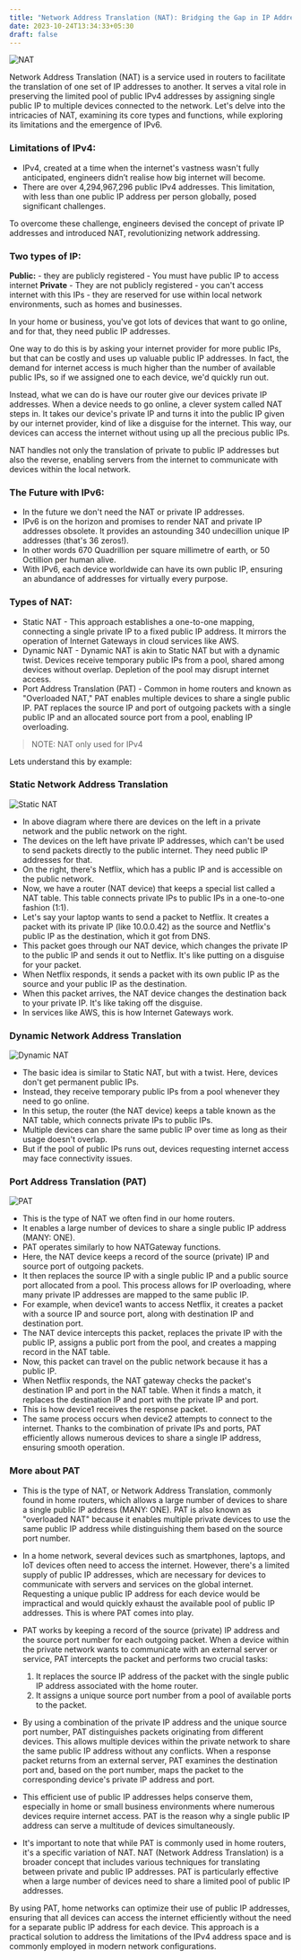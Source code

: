 ```yaml
---
title: "Network Address Translation (NAT): Bridging the Gap in IP Addressing"
date: 2023-10-24T13:34:33+05:30
draft: false
---
```

![NAT](https://i.giphy.com/media/l0Hlwi7KzoajIJTI4/giphy.gif)

Network Address Translation (NAT) is a service used in routers to facilitate the translation of one set of IP addresses to another. It serves a vital role in preserving the limited pool of public IPv4 addresses  by assigning single public IP to multiple devices connected to the network. Let's delve into the intricacies of NAT, examining its core types and functions, while exploring its limitations and the emergence of IPv6.

### Limitations of IPv4:

- IPv4, created at a time when the internet's vastness wasn't fully anticipated, engineers didn’t realise how big internet will become.
- There are over 4,294,967,296 public IPv4 addresses. This limitation, with less than one public IP address per person globally, posed significant challenges.

To overcome these challenge, engineers devised the concept of private IP addresses and introduced NAT, revolutionizing network addressing.

### Two types of IP:

**Public:**
	- they are publicly registered
	- You must have public IP to access internet
**Private**
	- They are not publicly registered
	- you can't access internet with this IPs
	- they are reserved for use within local network environments, such as homes and businesses.

In your home or business, you've got lots of devices that want to go online, and for that, they need public IP addresses.

One way to do this is by asking your internet provider for more public IPs, but that can be costly and uses up valuable public IP addresses. In fact, the demand for internet access is much higher than the number of available public IPs, so if we assigned one to each device, we'd quickly run out.

Instead, what we can do is have our router give our devices private IP addresses. When a device needs to go online, a clever system called NAT steps in. It takes our device's private IP and turns it into the public IP given by our internet provider, kind of like a disguise for the internet. This way, our devices can access the internet without using up all the precious public IPs.

NAT handles not only the translation of private to public IP addresses but also the reverse, enabling servers from the internet to communicate with devices within the local network.


### The Future with IPv6:

- In the future we don't need the NAT or private IP addresses. 
- IPv6 is on the horizon and promises to render NAT and private IP addresses obsolete. It provides an astounding 340 undecillion unique IP addresses (that's 36 zeros!). 
- In other words 670 Quadrillion per square millimetre of earth, or 50 Octillion per human alive.
- With IPv6, each device worldwide can have its own public IP, ensuring an abundance of addresses for virtually every purpose.


### Types of NAT:

- Static NAT - This approach establishes a one-to-one mapping, connecting a single private IP to a fixed public IP address. It mirrors the operation of Internet Gateways in cloud services like AWS.
- Dynamic NAT - Dynamic NAT is akin to Static NAT but with a dynamic twist. Devices receive temporary public IPs from a pool, shared among devices without overlap. Depletion of the pool may disrupt internet access.
- Port Address Translation (PAT) - Common in home routers and known as "Overloaded NAT," PAT enables multiple devices to share a single public IP. PAT replaces the source IP and port of outgoing packets with a single public IP and an allocated source port from a pool, enabling IP overloading.

> NOTE: NAT only used for IPv4

Lets understand this by example:

### Static Network Address Translation

![Static NAT](https://drive.google.com/uc?id=1xDwr70TX5jkJjD2ar2ot-V4LNf5sYToB)

- In above diagram where there are devices on the left in a private network and the public network on the right.
- The devices on the left have private IP addresses, which can't be used to send packets directly to the public internet. They need public IP addresses for that.
- On the right, there's Netflix, which has a public IP and is accessible on the public network.
- Now, we have a router (NAT device) that keeps a special list called a NAT table. This table connects private IPs to public IPs in a one-to-one fashion (1:1).
- Let's say your laptop wants to send a packet to Netflix. It creates a packet with its private IP (like 10.0.0.42) as the source and Netflix's public IP as the destination, which it got from DNS.
- This packet goes through our NAT device, which changes the private IP to the public IP and sends it out to Netflix. It's like putting on a disguise for your packet.
- When Netflix responds, it sends a packet with its own public IP as the source and your public IP as the destination.
- When this packet arrives, the NAT device changes the destination back to your private IP. It's like taking off the disguise.
- In services like AWS, this is how Internet Gateways work.

### Dynamic Network Address Translation

![Dynamic NAT](https://drive.google.com/uc?id=1RI2o2Uk-GRjO0ANtdoAE8vttR3OJh79Q)

- The basic idea is similar to Static NAT, but with a twist. Here, devices don't get permanent public IPs.
- Instead, they receive temporary public IPs from a pool whenever they need to go online.
- In this setup, the router (the NAT device) keeps a table known as the NAT table, which connects private IPs to public IPs.
- Multiple devices can share the same public IP over time as long as their usage doesn't overlap.
- But if the pool of public IPs runs out, devices requesting internet access may face connectivity issues.

### Port Address Translation (PAT)

![PAT](https://drive.google.com/uc?id=1Af3fnYvqGDTJq75Q4hE0vHm-3nekhDwj)

- This is the type of NAT we often find in our home routers.
- It enables a large number of devices to share a single public IP address (MANY: ONE).
- PAT operates similarly to how NATGateway functions.
- Here, the NAT device keeps a record of the source (private) IP and source port of outgoing packets.
- It then replaces the source IP with a single public IP and a public source port allocated from a pool. This process allows for IP overloading, where many private IP addresses are mapped to the same public IP.
- For example, when device1 wants to access Netflix, it creates a packet with a source IP and source port, along with destination IP and destination port.
- The NAT device intercepts this packet, replaces the private IP with the public IP, assigns a public port from the pool, and creates a mapping record in the NAT table.
- Now, this packet can travel on the public network because it has a public IP.
- When Netflix responds, the NAT gateway checks the packet's destination IP and port in the NAT table. When it finds a match, it replaces the destination IP and port with the private IP and port.
- This is how device1 receives the response packet.
- The same process occurs when device2 attempts to connect to the internet. Thanks to the combination of private IPs and ports, PAT efficiently allows numerous devices to share a single IP address, ensuring smooth operation.

### More about PAT

- This is the type of NAT, or Network Address Translation, commonly found in home routers, which allows a large number of devices to share a single public IP address (MANY: ONE). PAT is also known as "overloaded NAT" because it enables multiple private devices to use the same public IP address while distinguishing them based on the source port number.

- In a home network, several devices such as smartphones, laptops, and IoT devices often need to access the internet. However, there's a limited supply of public IP addresses, which are necessary for devices to communicate with servers and services on the global internet. Requesting a unique public IP address for each device would be impractical and would quickly exhaust the available pool of public IP addresses. This is where PAT comes into play.

- PAT works by keeping a record of the source (private) IP address and the source port number for each outgoing packet. When a device within the private network wants to communicate with an external server or service, PAT intercepts the packet and performs two crucial tasks:
    1. It replaces the source IP address of the packet with the single public IP address associated with the home router.
    2. It assigns a unique source port number from a pool of available ports to the packet.

- By using a combination of the private IP address and the unique source port number, PAT distinguishes packets originating from different devices. This allows multiple devices within the private network to share the same public IP address without any conflicts. When a response packet returns from an external server, PAT examines the destination port and, based on the port number, maps the packet to the corresponding device's private IP address and port.

- This efficient use of public IP addresses helps conserve them, especially in home or small business environments where numerous devices require internet access. PAT is the reason why a single public IP address can serve a multitude of devices simultaneously.

- It's important to note that while PAT is commonly used in home routers, it's a specific variation of NAT. NAT (Network Address Translation) is a broader concept that includes various techniques for translating between private and public IP addresses. PAT is particularly effective when a large number of devices need to share a limited pool of public IP addresses.

By using PAT, home networks can optimize their use of public IP addresses, ensuring that all devices can access the internet efficiently without the need for a separate public IP address for each device. This approach is a practical solution to address the limitations of the IPv4 address space and is commonly employed in modern network configurations.